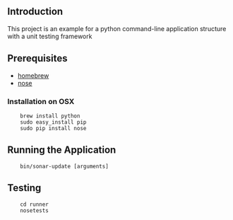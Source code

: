## Introduction

This project is an example for a python command-line application structure with a unit testing framework

## Prerequisites

* [homebrew](http://mxcl.github.com/homebrew/)
* [nose](http://code.google.com/p/python-nose/)

### Installation on OSX

        brew install python
        sudo easy_install pip
        sudo pip install nose

## Running the Application

        bin/sonar-update [arguments]

## Testing

        cd runner
        nosetests
